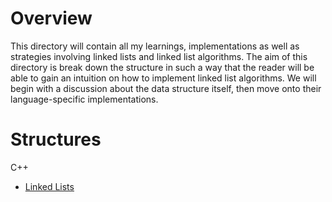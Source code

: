# Overview

This directory will contain all my learnings, implementations as well as strategies involving linked lists and linked list algorithms. The aim of this directory is break down the structure in such a way that the reader will be able to gain an intuition on how to implement linked list algorithms. We will begin with a discussion about the data structure itself, then move onto their language-specific implementations.

# Structures

C++
- [Linked Lists](LinkedList/)
 